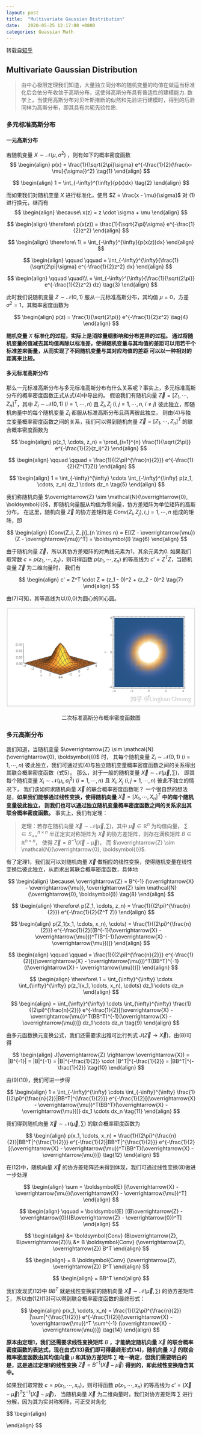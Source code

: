 ```yaml
---
layout: post
title:  "Multivariate Gaussian Distribution"
date:   2020-05-25 12:17:00 +0800
categories: Guassian Math
---
```


转载自[知乎](https://zhuanlan.zhihu.com/p/58987388 "多元高斯分布详解")

## Multivariate Gaussian Distribution
> 由中心极限定理我们知道，大量独立同分布的随机变量的均值在做适当标准化后会依分布收敛于高斯分布，这使得高斯分布具有普适性的建模能力.
> 数学上，当使用高斯分布对贝叶斯推断的似然和先验进行建模时，得到的后验同样为高斯分布，即其具有共轭先验性质.

### 多元标准高斯分布
#### 一元高斯分布
若随机变量 $X \sim \mathcal{N}(\mu, \sigma^2)$ ，则有如下的概率密度函数
$$
\begin{align}
p(x) = \frac{1}{\sqrt{2\pi}\sigma} e^{-\frac{1}{2}(\frac{x-\mu}{\sigma})^2} \tag{1}
\end{align}
$$

$$
\begin{align}
1 = \int_{-\infty}^{\infty}{p(x)dx} \tag{2}
\end{align}
$$

而如果我们对随机变量 $X$ 进行标准化，使用 $Z = \frac{x - \mu}{\sigma}$ 对 (1) 进行换元，继而有
$$
\begin{align}
\because\ x(z) = z \cdot \sigma + \mu
\end{align}
$$

$$
\begin{align}
\therefore\ p(x(z)) = \frac{1}{\sqrt{2\pi}\sigma} e^{-\frac{1}{2}z^2}
\end{align}
$$

$$
\begin{align}
\therefore\ 1\ = \int_{-\infty}^{\infty}{p(x(z))dx}
\end{align}
$$

$$
\begin{align}
\qquad \qquad  = \int_{-\infty}^{\infty}{\frac{1}{\sqrt{2\pi}\sigma} e^{-\frac{1}{2}z^2} dx}
\end{align}
$$

$$
\begin{align}
\qquad \quad\\\  = \int_{-\infty}^{\infty}{\frac{1}{\sqrt{2\pi}} e^{-\frac{1}{2}z^2} dz} \tag{3}
\end{align}
$$

此时我们说随机变量 $Z \sim \mathcal{N}(0,1)$ 服从一元标准高斯分布，其均值 $\mu = 0$，方差 $\sigma^2 = 1$，其概率密度函数为

$$
\begin{align}
p(z) = \frac{1}{\sqrt{2\pi}} e^{-\frac{1}{2}z^2} \tag{4}
\end{align}
$$

**随机变量** $X$ **标准化的过程，实际上是消除量纲影响和分布差异的过程。
通过将随机变量的值减去其均值再除以标准差，使得随机变量与其均值的差距可以用若干个标准差来衡量，从而实现了不同随机变量与其对应均值的差距
可以以一种相对的距离来比较。**

#### 多元标准高斯分布
那么一元标准高斯分布与多元标准高斯分布有什么关系呢？事实上，多元标准高斯分布的概率密度函数正式从式(4)中导出的。
假设我们有随机向量 $\overrightarrow{Z} = [Z_1, \cdots, Z_n]^T$，其中 $Z_i \sim \mathcal{N}(0,1)\ (i=1, \cdots, n)$
且 $Z_i, Z_j\ (i,j=1, \cdots, n,\ i \neq j)$ 彼此独立，即随机向量中的每个随机变量 $Z_i$ 都服从标准高斯分布且两两彼此独立，
则由(4)与独立变量概率密度函数之间的关系，我们可以得到随机向量 $\overrightarrow{Z} = [Z_1, \cdots, Z_n]^T$ 的联合概率密度函数为

$$
\begin{align}
p(z_1, \cdots, z_n) = \prod_{i=1}^{n} \frac{1}{\sqrt{2\pi}} e^{-\frac{1}{2}(z_i)^2}
\end{align}
$$

$$
\begin{align}
\qquad \qquad = \frac{1}{(2\pi)^{\frac{n}{2}}} e^{-\frac{1}{2}(Z^{T}Z)}
\end{align}
$$

$$
\begin{align}
1 = \int_{-\infty}^{\infty} \cdots \int_{-\infty}^{\infty} p(z_1, \cdots, z_n) dz_1 \cdots dz_n \tag{5}
\end{align}
$$

我们称随机向量 $\overrightarrow{Z} \sim \mathcal{N}(\overrightarrow{0}, \boldsymbol{I})$，即随机向量服从均值为零向量，协方差矩阵为单位矩阵的高斯分布。
在这里，随机向量 $\overrightarrow{Z}$ 的协方差矩阵是 $Conv(Z_i, Z_j), i,j = 1, \cdots, n$ 组成的矩阵，即

$$
\begin{align}
[Conv(Z_i, Z_j)]_{n \times n} = E[(Z - \overrightarrow{\mu})(Z - \overrightarrow{\mu})^T] = \boldsymbol{I} \tag{6}
\end{align}
$$

由于随机向量 $\overrightarrow{Z}$，所以其协方差矩阵的对角线元素为1，其余元素为0.
如果我们取常数 $c = p(z_1, \cdots, z_n)$，则可得函数 $p(z_1, \cdots, z_n)$ 的等高线为 $c' = Z^T Z$，当随机变量 $\overrightarrow{Z}$ 为二维向量时，
我们有

$$
\begin{align}
c' = Z^T \cdot Z = (z_1 - 0)^2 + (z_2 - 0)^2 \tag{7}
\end{align}
$$

由(7)可知，其等高线为以(0,0)为圆心的同心圆。

![Figure 1](../image/二次标准高斯概率密度函数图.jpg "multi-gaussian")
<div align=center> 二次标准高斯分布概率密度函数图 </div>

### 多元高斯分布
我们知道，当随机变量 $\overrightarrow{Z} \sim \mathcal{N}(\overrightarrow{0}, \boldsymbol{I})$ 时，
其每个随机变量 $Z_i \sim \mathcal{N}(0,1)\ (i = 1, \cdots, n)$ 彼此独立，我们可通过式(4)与独立随机变量概率密度函数之间的关系得出其联合概率密度函数（式5）。
那么，对于一般的随机变量 $\overrightarrow{X} \sim \mathcal{N}(\overrightarrow{\mu}, \sum)$，
即其每个随机变量 $X_i \sim \mathcal{N}(\mu_i, \sigma_i^2)\ (i = 1, \cdots, n)$ 且 $X_i, X_j\ (i, j = 1, \cdots, n)$ 彼此不独立的情况下，
我们该如何求随机向量 $\overrightarrow{X}$ 的联合概率密度函数呢？
一个很自然的想法是，**如果我们能够通过线性变换，使得随机向量** $\overrightarrow{X} = [X_1, \cdots, X_n]^T$ **中的每个随机变量彼此独立，
则我们也可以通过独立随机变量概率密度函数之间的关系求出其联合概率密度函数。**
事实上，我们有定理：
> 定理：若存在随机向量 $\overrightarrow{X} \sim \mathcal{N}(\overrightarrow{\mu}, \sum)$，其中 $\overrightarrow{\mu} \in \mathbb{R}^n$ 为均值向量，
> $\sum \in S_{++}^{n \times n}$ 半正定实对称矩阵为 $\overrightarrow{X}$ 的协方差矩阵，则存在满秩矩阵 $B \in \mathbb{R}^{n \times n}$，
> 使得 $\overrightarrow{Z} = B^{-1}(\overrightarrow{X} - \overrightarrow{\mu})$，
> 而 $\overrightarrow{Z} \sim \mathcal{N}(\overrightarrow{0}, \boldsymbol{I})$.

有了定理1，我们就可以对随机向量 $\overrightarrow{X}$ 做相应的线性变换，使得随机变量在线性变换后彼此独立，从而求出其联合概率密度函数，具体地

$$
\begin{align}
\because\ \overrightarrow{Z} = B^{-1} (\overrightarrow{X} - \overrightarrow{\mu}), \overrightarrow{Z} \sim \mathcal{N}(\overrightarrow{0}, \boldsymbol{I}) \tag{8}
\end{align}
$$

$$
\begin{align}
\therefore\ p(Z_1, \cdots, z_n) = \frac{1}{(2\pi)^{\frac{n}{2}}} e^{-\frac{1}{2}(Z^T Z)}
\end{align}
$$

$$
\begin{align}
p(Z_1(x_1, \cdots, x_n), \cdots) = \frac{1}{(2\pi)^{\frac{n}{2}}} e^{-\frac{1}{2}[(B^{-1}(\overrightarrow{X} - \overrightarrow{\mu}))^T(B^{-1}(\overrightarrow{X} - \overrightarrow{\mu}))]}
\end{align}
$$

$$
\begin{align}
\qquad \qquad = \frac{1}{(2\pi)^{\frac{n}{2}}} e^{-\frac{1}{2}[((\overrightarrow{X} - \overrightarrow{\mu}))^T(BB^T)^{-1}((\overrightarrow{X} - \overrightarrow{\mu}))]}
\end{align}
$$

$$
\begin{align}
\therefore\ 1 = \int_{\infty}^{\infty}  \cdots \int_{\infty}^{\infty} p(z_1(x_1, \cdots, x_n), \cdots) dz_1 \cdots dz_n
\end{align}
$$

$$
\begin{align}
= \int_{\infty}^{\infty}  \cdots \int_{\infty}^{\infty} \frac{1}{(2\pi)^{\frac{n}{2}}} e^{-\frac{1}{2}[(\overrightarrow{X} - \overrightarrow{\mu})^T(BB^T)^{-1}(\overrightarrow{X} - \overrightarrow{\mu})]} dz_1 \cdots dz_n \tag{9}
\end{align}
$$

由多元函数换元变换公式，我们还需要求出雅可比行列式 $J(\overrightarrow{Z} \rightarrow \overrightarrow{X})$，由(8)可得

$$
\begin{align}
J(\overrightarrow{Z} \rightarrow \overrightarrow{X}) = |B^{-1}| = |B|^{-1} = |B|^{-\frac{1}{2}} \cdot |B^T|^{-\frac{1}{2}} = |BB^T|^{-\frac{1}{2}} \tag{10}
\end{align}
$$

由(9)(10)，我们可进一步得

$$
\begin{align}
1 = \int_{-\infty}^{\infty} \cdots \int_{-\infty}^{\infty} \frac{1}{(2\pi)^{\frac{n}{2}}|BB^T|^{\frac{1}{2}}} e^{-\frac{1}{2}[(\overrightarrow{X} - \overrightarrow{\mu})^T(BB^T)(\overrightarrow{X} - \overrightarrow{\mu})]} dx_1 \cdots dx_n \tag{11}
\end{align}
$$

我们得到随机向量 $\overrightarrow{X} \sim \mathcal{N}(\overrightarrow{\mu}, \sum)$ 的联合概率密度函数为

$$
\begin{align}
p(x_1, \cdots, x_n) = \frac{1}{(2\pi)^{\frac{n}{2}}|BB^T|^{\frac{1}{2}}} e^{-\frac{1}{2}|BB^T|^{\frac{1}{2}}} e^{-\frac{1}{2}[(\overrightarrow{X} - \overrightarrow{\mu})^T(BB^T)(\overrightarrow{X} - \overrightarrow{\mu})]} \tag{12}
\end{align}
$$

在(12)中，随机向量 $\overrightarrow{X}$ 的协方差矩阵还未得到体现，我们可通过线性变换(8)做进一步处理

$$
\begin{align}
\sum = \boldsymbol{E} [(\overrightarrow{X} - \overrightarrow{\mu})(\overrightarrow{X} - \overrightarrow{\mu})^T]
\end{align}
$$

$$
\begin{align}
\qquad = \boldsymbol{E} [(B\overrightarrow{Z} - \overrightarrow{0})(B\overrightarrow{Z} - \overrightarrow{0})^T]
\end{align}
$$

$$
\begin{align}
&= \boldsymbol{Conv} (B\overrightarrow{Z}, B\overrightarrow{Z})\\
&= B \boldsymbol{Conv} (\overrightarrow{Z}, \overrightarrow{Z}) B^T
\end{align}
$$

$$
\begin{align}
= B \boldsymbol{Conv} (\overrightarrow{Z}, \overrightarrow{Z}) B^T
\end{align}
$$

$$
\begin{align}
= BB^T
\end{align}
$$

我们发现式(12)中 $BB^T$ 就是线性变换前的随机向量 $\overrightarrow{X} \sim \mathcal{N}(\overrightarrow{\mu}, \sum)$ 的协方差矩阵 $\sum$，
所以由(12)(13)可以得到联合概率密度函数的最终形式：

$$
\begin{align}
p(x_1, \cdots, x_n) = \frac{1}{(2\pi)^{\frac{n}{2}} |\sum|^{\frac{1}{2}}} e^{-\frac{1}{2}[(\overrightarrow{X} - \overrightarrow{\mu})^T \sum^{-1} (\overrightarrow{X} - \overrightarrow{\mu})]} \tag{14}
\end{align}
$$

**原本由定理1，我们还需要求线性变换矩阵** $B$ **，才能确定随机向量** $\overrightarrow{X}$ **的联合概率密度函数的表达式，现在由式(13)我们即可得最终形式(14)，随机向量**
$\overrightarrow{X}$ **的联合概率密度函数由其均值向量** $\mu$ **和其协方差矩阵** $\sum$ **唯一确定，但我们需要明白的是，这是通过定理1的线性变换**
$\overrightarrow{Z} = B^{-1}(\overrightarrow{X} - \overrightarrow{\mu})$ **得到的，即此线性变换隐含其中。**

如果我们取常数 $c = p(x_1, \cdots, x_n)$，则可得函数 $p(x_1, \cdots, x_n)$ 的等高线为 $c' = (\overrightarrow{X} - \overrightarrow{\mu})^T \sum^{-1} (\overrightarrow{X} - \overrightarrow{\mu})$，
当随机向量 $\overrightarrow{X}$ 为二维向量时，我们对协方差矩阵 $\sum$ 进行分解，因为其为实对称矩阵，可正交对角化

$$
\begin{align}

\end{align}
$$








